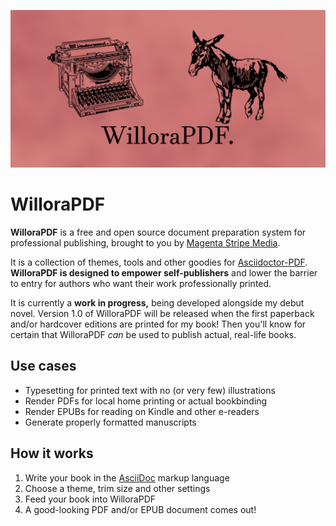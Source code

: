 ![WilloraPDF](./assets/willorapdf.png)

# WilloraPDF

**WilloraPDF** is a free and open source document preparation system for
professional publishing, brought to you by [Magenta Stripe Media][1].

It is a collection of themes, tools and other goodies for
[Asciidoctor-PDF][2]. **WilloraPDF is designed to empower self-publishers**
and lower the barrier to entry for authors who want their work
professionally printed.

It is currently a **work in progress,** being developed alongside my debut
novel. Version 1.0 of WilloraPDF will be released when the first paperback
and/or hardcover editions are printed for my book! Then you'll know for certain
that WilloraPDF _can_ be used to publish actual, real-life books.


## Use cases

- Typesetting for printed text with no (or very few) illustrations
- Render PDFs for local home printing or actual bookbinding
- Render EPUBs for reading on Kindle and other e-readers
- Generate properly formatted manuscripts


## How it works

1. Write your book in the [AsciiDoc][3] markup language
2. Choose a theme, trim size and other settings
3. Feed your book into WilloraPDF
4. A good-looking PDF and/or EPUB document comes out!


[1]: https://magentastripe.com/
[2]: https://docs.asciidoctor.org/pdf-converter/latest/
[3]: https://asciidoctor.org/
